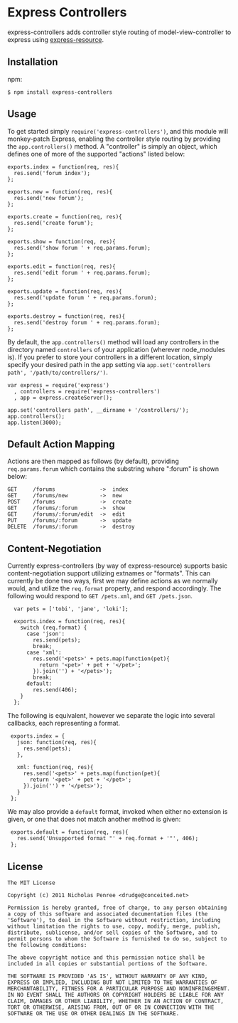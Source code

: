 # Express Controllers

  express-controllers adds controller style routing of model-view-controller to express using [express-resource](http://github.com/visionmedia/express-resource).

## Installation

npm:

    $ npm install express-controllers

## Usage

 To get started simply `require('express-controllers')`, and this module will monkey-patch Express, enabling the controller style routing by providing the `app.controllers()` method. A "controller" is simply an object, which defines one of more of the supported "actions" listed below:

    exports.index = function(req, res){
      res.send('forum index');
    };

    exports.new = function(req, res){
      res.send('new forum');
    };

    exports.create = function(req, res){
      res.send('create forum');
    };

    exports.show = function(req, res){
      res.send('show forum ' + req.params.forum);
    };

    exports.edit = function(req, res){
      res.send('edit forum ' + req.params.forum);
    };

    exports.update = function(req, res){
      res.send('update forum ' + req.params.forum);
    };

    exports.destroy = function(req, res){
      res.send('destroy forum ' + req.params.forum);
    };

By default, the `app.controllers()` method will load any controllers in the directory named `controllers` of your application (wherever node_modules is). If you prefer to store your controllers in a different location, simply specify your desired path in the app setting via `app.set('controllers path', '/path/to/controllers/')`.

    var express = require('express')
      , controllers = require('express-controllers')
      , app = express.createServer();

    app.set('controllers path', __dirname + '/controllers/');
    app.controllers();
    app.listen(3000);

## Default Action Mapping

Actions are then mapped as follows (by default), providing `req.params.forum` which contains the substring where ":forum" is shown below:

    GET     /forums              ->  index
    GET     /forums/new          ->  new
    POST    /forums              ->  create
    GET     /forums/:forum       ->  show
    GET     /forums/:forum/edit  ->  edit
    PUT     /forums/:forum       ->  update
    DELETE  /forums/:forum       ->  destroy

## Content-Negotiation

  Currently express-controllers (by way of express-resource) supports basic content-negotiation support utilizing extnames or "formats". This can currently be done two ways, first we may define actions as we normally would, and utilize the `req.format` property, and respond accordingly. The following would respond to `GET /pets.xml`, and `GET /pets.json`.
  
      var pets = ['tobi', 'jane', 'loki'];

      exports.index = function(req, res){
        switch (req.format) {
          case 'json':
            res.send(pets);
            break;
          case 'xml':
            res.send('<pets>' + pets.map(function(pet){
              return '<pet>' + pet + '</pet>';
            }).join('') + '</pets>');
            break;
          default:
            res.send(406);
        }
      };

 The following is equivalent, however we separate the logic into several callbacks, each representing a format. 
 
     exports.index = {
       json: function(req, res){
         res.send(pets);
       },

       xml: function(req, res){
         res.send('<pets>' + pets.map(function(pet){
           return '<pet>' + pet + '</pet>';
         }).join('') + '</pets>');
       }
     };

 We may also provide a `default` format, invoked when either no extension is given, or one that does not match another method is given:
 
 
     exports.default = function(req, res){
       res.send('Unsupported format "' + req.format + '"', 406);
     };

## License

    The MIT License

    Copyright (c) 2011 Nicholas Penree <drudge@conceited.net>

    Permission is hereby granted, free of charge, to any person obtaining
    a copy of this software and associated documentation files (the
    'Software'), to deal in the Software without restriction, including
    without limitation the rights to use, copy, modify, merge, publish,
    distribute, sublicense, and/or sell copies of the Software, and to
    permit persons to whom the Software is furnished to do so, subject to
    the following conditions:

    The above copyright notice and this permission notice shall be
    included in all copies or substantial portions of the Software.

    THE SOFTWARE IS PROVIDED 'AS IS', WITHOUT WARRANTY OF ANY KIND,
    EXPRESS OR IMPLIED, INCLUDING BUT NOT LIMITED TO THE WARRANTIES OF
    MERCHANTABILITY, FITNESS FOR A PARTICULAR PURPOSE AND NONINFRINGEMENT.
    IN NO EVENT SHALL THE AUTHORS OR COPYRIGHT HOLDERS BE LIABLE FOR ANY
    CLAIM, DAMAGES OR OTHER LIABILITY, WHETHER IN AN ACTION OF CONTRACT,
    TORT OR OTHERWISE, ARISING FROM, OUT OF OR IN CONNECTION WITH THE
    SOFTWARE OR THE USE OR OTHER DEALINGS IN THE SOFTWARE.
